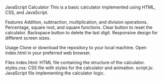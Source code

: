 JavaScript Calculator
This is a basic calculator implemented using HTML, CSS, and JavaScript.


Features
Addition, subtraction, multiplication, and division operations.
Percentage, square root, and square functions.
Clear button to reset the calculator.
Backspace button to delete the last digit.
Responsive design for different screen sizes.

Usage
Clone or download the repository to your local machine.
Open index.html in your preferred web browser.

Files
index.html: HTML file containing the structure of the calculator.
styles.css: CSS file with styles for the calculator and animation.
script.js: JavaScript file implementing the calculator logic.
